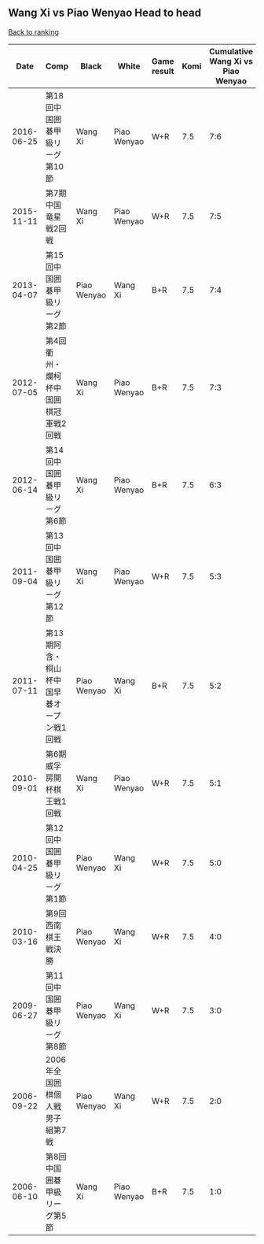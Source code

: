 ## Wang Xi vs Piao Wenyao Head to head

[Back to ranking](../../index.md)




| **Date** | **Comp** | **Black** | **White** | **Game result** | **Komi** | **Cumulative Wang Xi vs Piao Wenyao** | **Wang Xi streak** | **Piao Wenyao streak** | 
| --- | --- | --- | --- | --- | --- | --- | --- | --- |
| 2016-06-25 | 第18回中国囲碁甲級リーグ第10節 | Wang Xi | Piao Wenyao | W+R | 7.5 | 7:6 | 0 | 3 | 
| 2015-11-11 | 第7期中国竜星戦2回戦 | Wang Xi | Piao Wenyao | W+R | 7.5 | 7:5 | 0 | 2 | 
| 2013-04-07 | 第15回中国囲碁甲級リーグ第2節 | Piao Wenyao | Wang Xi | B+R | 7.5 | 7:4 | 0 | 1 | 
| 2012-07-05 | 第4回衢州・爛柯杯中国囲棋冠軍戦2回戦 | Wang Xi | Piao Wenyao | B+R | 7.5 | 7:3 | 2 | 0 | 
| 2012-06-14 | 第14回中国囲碁甲級リーグ第6節 | Wang Xi | Piao Wenyao | B+R | 7.5 | 6:3 | 1 | 0 | 
| 2011-09-04 | 第13回中国囲碁甲級リーグ第12節 | Wang Xi | Piao Wenyao | W+R | 7.5 | 5:3 | 0 | 3 | 
| 2011-07-11 | 第13期阿含・桐山杯中国早碁オープン戦1回戦 | Piao Wenyao | Wang Xi | B+R | 7.5 | 5:2 | 0 | 2 | 
| 2010-09-01 | 第6期威孚房開杯棋王戦1回戦 | Wang Xi | Piao Wenyao | W+R | 7.5 | 5:1 | 0 | 1 | 
| 2010-04-25 | 第12回中国囲碁甲級リーグ第1節 | Piao Wenyao | Wang Xi | W+R | 7.5 | 5:0 | 5 | 0 | 
| 2010-03-16 | 第9回西南棋王戦決勝 | Piao Wenyao | Wang Xi | W+R | 7.5 | 4:0 | 4 | 0 | 
| 2009-06-27 | 第11回中国囲碁甲級リーグ第8節 | Piao Wenyao | Wang Xi | W+R | 7.5 | 3:0 | 3 | 0 | 
| 2006-09-22 | 2006年全国囲棋個人戦男子組第7戦 | Piao Wenyao | Wang Xi | W+R | 7.5 | 2:0 | 2 | 0 | 
| 2006-06-10 | 第8回中国囲碁甲級リーグ第5節 | Wang Xi | Piao Wenyao | B+R | 7.5 | 1:0 | 1 | 0 |




